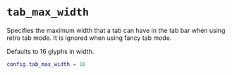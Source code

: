 # `tab_max_width`

Specifies the maximum width that a tab can have in the
tab bar when using retro tab mode.  It is ignored when
using fancy tab mode.

Defaults to 16 glyphs in width.

```lua
config.tab_max_width = 16
```

